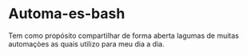 # Automa-es-bash
Tem como propósito compartilhar de forma aberta  lagumas de muitas automaçòes as quais utilizo para meu dia a dia.
